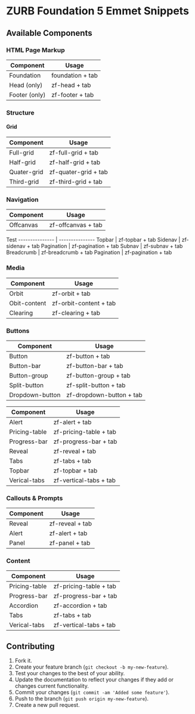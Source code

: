 # ZURB Foundation 5 Emmet Snippets

## Available Components

### HTML Page Markup

Component       |   Usage
--------------- | --------------- 
Foundation      | foundation + tab
Head (only)     | zf-head + tab
Footer (only)   | zf-footer + tab

### Structure
#### Grid

Component       |   Usage
--------------- | --------------- 
Full-grid       | zf-full-grid + tab
Half-grid       | zf-half-grid + tab
Quater-grid     | zf-quater-grid + tab
Third-grid      | zf-third-grid + tab

### Navigation

Component       |   Usage
--------------- | --------------- 
Offcanvas       | zf-offcanvas + tab
Test
--------------- | --------------- 
Topbar          | zf-topbar + tab
Sidenav         | zf-sidenav + tab
Pagination      | zf-pagination + tab
Subnav          | zf-subnav + tab
Breadcrumb      | zf-breadcrumb + tab
Pagination      | zf-pagination + tab


### Media

Component       |   Usage
--------------- | --------------- 
Orbit           | zf-orbit + tab
Obit-content    | zf-orbit-content + tab
Clearing        | zf-clearing + tab

### Buttons

Component       |   Usage
--------------- | --------------- 
Button          | zf-button + tab
Button-bar      | zf-button-bar + tab
Button-group    | zf-button-group + tab
Split-button    | zf-split-button + tab
Dropdown-button | zf-dropdown-button + tab

Component       |   Usage
--------------- | --------------- 
Alert           | zf-alert + tab
Pricing-table   | zf-pricing-table + tab
Progress-bar    | zf-progress-bar + tab
Reveal          | zf-reveal + tab
Tabs            | zf-tabs + tab
Topbar          | zf-topbar + tab
Verical-tabs    | zf-vertical-tabs + tab


### Callouts & Prompts

Component       |   Usage
--------------- | --------------- 
Reveal          | zf-reveal + tab
Alert           | zf-alert + tab
Panel			| zf-panel + tab

### Content

Component       |   Usage
--------------- | --------------- 
Pricing-table   | zf-pricing-table + tab
Progress-bar    | zf-progress-bar + tab
Accordion		| zf-accordion + tab
Tabs            | zf-tabs + tab
Verical-tabs    | zf-vertical-tabs + tab




## Contributing

1. Fork it.
2. Create your feature branch (`git checkout -b my-new-feature`).
3. Test your changes to the best of your ability.
4. Update the documentation to reflect your changes if they add or changes current functionality.
5. Commit your changes (`git commit -am 'Added some feature'`).
6. Push to the branch (`git push origin my-new-feature`).
7. Create a new pull request.
